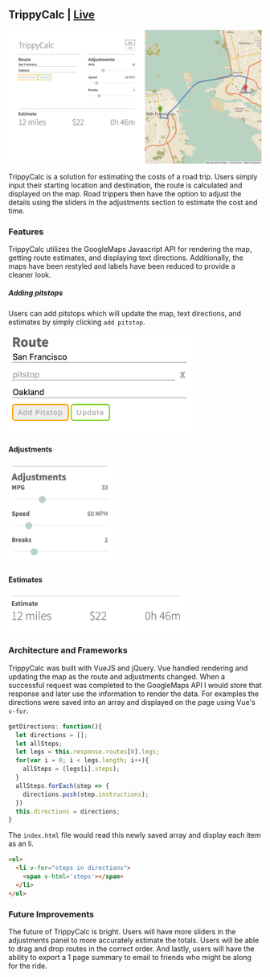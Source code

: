 ## TrippyCalc  | [Live](mloreti.github.io/trippycalc)


![alt](docs/images/trippycalc.png)

TrippyCalc is a solution for estimating the costs of a road trip. Users simply input their starting location and destination, the route is calculated and displayed on the map. Road trippers then have the option to adjust the details using the sliders in the adjustments section to estimate the cost and time.

### Features

TrippyCalc utilizes the GoogleMaps Javascript API for rendering the map, getting route estimates, and displaying text directions. Additionally, the maps have been restyled and labels have been reduced to provide a cleaner look.

##### Adding pitstops

Users can add pitstops which will update the map, text directions, and estimates by simply clicking `add pitstop`.

<img src="docs/images/pitstops.png" style="height:200px;"/>

#### Adjustments

<img src="docs/images/adjustments.png" style="height:200px;"/>

#### Estimates

<img src="docs/images/estimates.png" style="width:350px;"/>

### Architecture and Frameworks

TrippyCalc was built with VueJS and jQuery. Vue handled rendering and updating the map as the route and adjustments changed. When a successful request was completed to the GoogleMaps API I would store that response and later use the information to render the data. For examples the directions were saved into an array and displayed on the page using Vue's `v-for`.

```js
getDirections: function(){
  let directions = [];
  let allSteps;
  let legs = this.response.routes[0].legs;
  for(var i = 0; i < legs.length; i++){
    allSteps = (legs[i].steps);
  }
  allSteps.forEach(step => {
    directions.push(step.instructions);
  })
  this.directions = directions;
}
```

The `index.html` file would read this newly saved array and display each item as an li.

```html
<ol>
  <li v-for="steps in directions">
    <span v-html='steps'></span>
  </li>
</ol>
```

### Future Improvements

The future of TrippyCalc is bright. Users will have more sliders in the adjustments panel to more accurately estimate the totals. Users will be able to drag and drop routes in the correct order. And lastly, users will have the ability to export a 1 page summary to email to friends who might be along for the ride.
